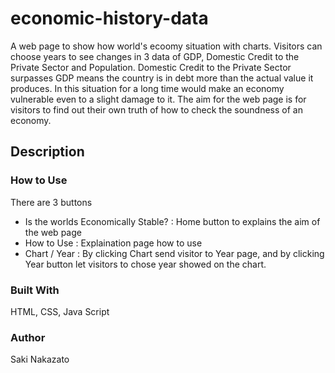 # economic-history-data
A web page to show how world's ecoomy situation with charts.
Visitors can choose years to see changes in 3 data of GDP, Domestic Credit to the Private Sector and Population.
Domestic Credit to the Private Sector surpasses GDP means the country is in debt more than the actual value it produces.
In this situation for a long time would make an economy vulnerable even to a slight damage to it.
The aim for the web page is for visitors to find out their own truth of how to check the soundness of an economy.

## Description
### How to Use
There are 3 buttons
  - Is the worlds Economically Stable? : Home button to explains the aim of the web page
  - How to Use : Explaination page how to use 
  - Chart / Year : By clicking Chart send visitor to Year page, and by clicking Year button let visitors to chose year showed on the chart.

### Built With
HTML, CSS, Java Script

### Author
Saki Nakazato

